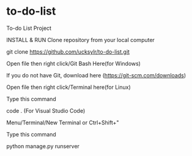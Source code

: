 # to-do-list
To-do List Project

INSTALL & RUN
Clone repository from your local computer

git clone https://github.com/ucksylr/to-do-list.git


Open file then right click/Git Bash Here(for Windows)

If you do not have Git, download here (https://git-scm.com/downloads)



Open file then right click/Terminal here(for Linux)


Type this command

code . (For Visual Studio Code)


Menu/Terminal/New Terminal or Ctrl+Shift+"


Type this command

python manage.py runserver

